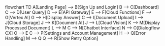 flowchart TD
    A[Landing Page] --> B[Sign Up and Login]
    B --> C[Dashboard]
    C --> D[User Query]
    D --> E[API Gateway]
    E --> F[Cloud Functions]
    F --> G[Vertex AI]
    G --> H[Display Answer]
    C --> I[Document Upload]
    I --> J[Cloud Storage]
    J --> K[Document AI]
    J --> L[Cloud Vision]
    K --> M[Display Processed Document]
    L --> M
    C --> N[Chatbot Interface]
    N --> O[Dialogflow CX]
    O --> E
    C --> P[Settings and Account Management]
    H --> Q[Error Handling]
    M --> Q
    Q --> R[Show Retry Option]
